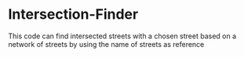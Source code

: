 # Intersection-Finder
This code can find intersected streets with a chosen street based on a network of streets by using the name of streets as reference
